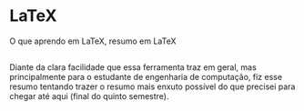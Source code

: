 # LaTeX
O que aprendo em LaTeX, resumo em LaTeX

##

Diante da clara facilidade que essa ferramenta traz em geral, mas principalmente para o estudante de engenharia de computação, fiz esse resumo tentando trazer o resumo mais enxuto possível do que precisei para chegar até aqui (final do quinto semestre).

